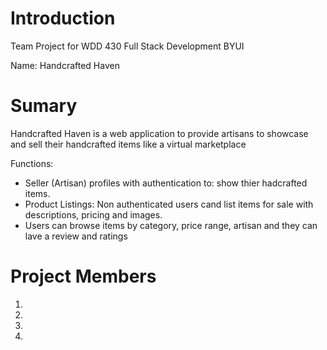 # Introduction 
Team Project for WDD 430 Full Stack Development BYUI

Name: Handcrafted Haven

# Sumary
Handcrafted Haven is a web application to provide artisans to showcase and sell their handcrafted items like a virtual marketplace

Functions:
- Seller (Artisan) profiles with authentication to: show thier hadcrafted items.
- Product Listings: Non authenticated users cand list items for sale with descriptions, pricing and images.
- Users can browse items by category, price range, artisan and they can lave a review and ratings

# Project Members
1.	
2.	
3.	
4.	
